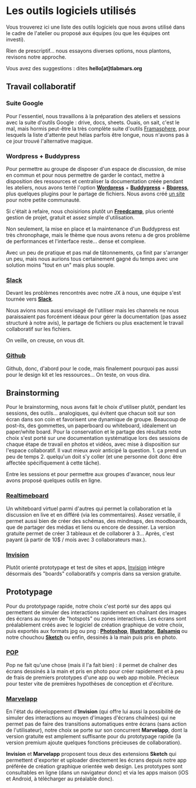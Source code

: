 # Les outils logiciels utilisés

Vous trouverez ici une liste des outils logiciels que nous avons utilisé dans le cadre de l'atelier ou proposé aux équipes (ou que les équipes ont investi).

Rien de prescriptif... nous essayons diverses options, nous plantons, revisons notre approche.

Vous avez des suggestions : dites **hello[at]tlabmars.org**

## Travail collaboratif

### Suite Google

Pour l'essentiel, nous travaillons à la préparation des ateliers et sessions avec la suite d'outils Google : drive, docs, sheets. Ouais, on sait, c'est le mal, mais hormis peut-être la très complète suite d'outils [Framasphere](https://degooglisons-internet.org/liste), pour lesquels la liste d'attente peut hélas parfois être longue, nous n'avons pas à ce jour trouvé l'alternative magique.


### Wordpress + Buddypress

Pour permettre au groupe de disposer d'un espace de discussion, de mise en commun et pour nous permettre de garder le contact, mettre à disposition des ressources et centraliser la documentation créée pendant les ateliers, nous avons tenté l'option **[Wordpress](http://wordpress.org/)** + **[Buddypress](http://buddypress.org/)** + **[Bbpress](http://bbpress.org/)**, plus quelques plugins pour le partage de fichiers. Nous avons créé [un site](http://jx.tlabmars.org/) pour notre petite communauté. 

Si c'était à refaire, nous choisirions plutôt un **[Freedcamp](http://freedcamp.com)**, plus orienté gestion de projet, gratuit et assez simple d'utilisation. 

Non seulement, la mise en place et la maintenance d'un Buddypress est très chronophage, mais le thème que nous avons retenu a de gros problème de performances et l'interface reste... dense et complexe.

Avec un peu de pratique et pas mal de tâtonnements, ça finit par s'arranger un peu, mais nous aurions tous certainement gagné du temps avec une solution moins "tout en un" mais plus souple.

### [Slack](http://slack.com)

Devant les problèmes rencontrés avec notre JX à nous, une équipe s'est tournée vers **[Slack](http://slack.com)**. 

Nous avions nous aussi envisagé de l'utiliser mais les channels ne nous paraissaient pas forcément idéaux pour gérer la documentation (pas assez structuré à notre avis), le partage de fichiers ou plus exactement le travail collaboratif sur les fichiers. 

On veille, on creuse, on vous dit.

### [Github](https://github.com/)

Github, donc, d'abord pour le code, mais finalement pourquoi pas aussi pour le design kit et les ressources... On teste, on vous dira.

## Brainstorming

Pour le brainstorming, nous avons fait le choix d'utiliser plutôt, pendant les sessions, des outils... analogiques, qui évitent que chacun soit sur son écran dans son coin et favorisent une dynamique de groupe. Beaucoup de post-its, des gommettes, un paperboard ou whiteboard, idéalement un paper/white board.  Pour la conservation et le partage des résultats notre choix s'est porté sur une documentation systématique lors des sessions de chaque étape de travail en photos et vidéos, avec mise à disposition sur l'espace collaboratif. Il vaut mieux avoir anticipé la question. 1. ça prend un peu de temps 2. quelqu'un doit s'y coller (et une personne doit donc être affectée spécifiquement à cette tâche). 

Entre les sessions et pour permettre aux groupes d'avancer, nous leur avons proposé quelques outils en ligne.

### [Realtimeboard](http://realtimeboard.com/)

Un whiteboard virtuel parmi d'autres qui permet la collaboration et la discussion en live et en différé (via les commentaires). Assez versatile, il permet aussi bien de créer des schémas, des mindmaps, des moodboards, que de partager des médias et liens ou encore de dessiner.
La version gratuite permet de créer 3 tableaux et de collaborer à 3... Après, c'est payant (à partir de 10$ / mois avec 3 collaborateurs max.).

### [Invision](http://www.invisionapp.com/)

Plutôt orienté prototypage et test de sites et apps, [Invision](http://www.invisionapp.com/) intègre désormais des "boards" collaboratifs y compris dans sa version gratuite.

## Prototypage

Pour du prototypage rapide, notre choix c'est porté sur des apps qui permettent de simuler des interactions rapidement en chaînant des images des écrans au moyen de "hotspots" ou zones interactives. Les écrans sont préalablement créés avec le logiciel de création graphique de votre choix, puis exportés aux formats jpg ou png : **[Photoshop](http://www.adobe.com/fr/products/photoshop.html)**, **[Illustrator](http://www.adobe.com/fr/products/illustrator.html)**, **[Balsamiq](https://balsamiq.com/)** ou notre chouchou **[Sketch](http://www.sketchapp.com/)** ou enfin, dessinés à la main puis pris en photo. 

### [POP](http://popapp.in)
Pop ne fait qu'une chose (mais il l'a fait bien) : il permet de chaîner des écrans dessinés à la main et pris en photo pour créer rapidement et à peu de frais de premiers prototypes d'une app ou web app mobile. Précieux pour tester vite de premières hypothèses de conception et d'écriture.

### [Marvelapp](http://marvelapp.com)
En l'état du développement d'**Invision** (qui offre lui aussi la possibilité de simuler des interactions au moyen d'images d'écrans chaînées) qui ne permet pas de faire des transitions automatiques entre écrans (sans action de l'utilisateur), notre choix se porte sur son concurrent **Marvelapp**, dont la version gratuite est amplement suffisante pour du prototypage rapide (la version premium ajoute quelques fonctions précieuses de collaboration).

**Invision** et **Marvelapp** proposent tous deux des extensions **Sketch** qui permettent d'exporter et uploader directement les écrans depuis notre app préférée de création graphique orientée web design. Les prototypes sont consultables en ligne (dans un navigateur donc) et via les apps maison (iOS et Android, à télécharger au préalable donc).  



